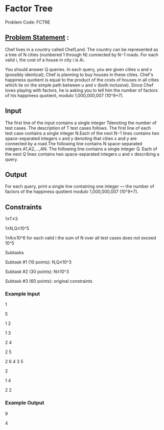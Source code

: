 # Factor Tree 
Problem Code: FCTRE

## [Problem Statement](https://www.codechef.com/LRNDSA01/problems/FCTRL) :

Chef lives in a country called ChefLand. The country can be represented as a tree of N cities (numbered 1 through N) connected by N−1 roads. For each valid i, the cost of a house in city i is Ai.

You should answer Q queries. In each query, you are given cities u and v
(possibly identical); Chef is planning to buy houses in these cities. Chef's happiness quotient is equal to the product of the costs of houses in all cities which lie on the simple path between u and v (both inclusive). Since Chef loves playing with factors, he is asking you to tell him the number of factors of his happiness quotient, modulo 1,000,000,007 (10^9+7).

## Input
The first line of the input contains a single integer Tdenoting the number of test cases. The description of T test cases follows. The first line of each test case contains a single integer N.Each of the next N−1 lines contains two space-separated integers x and y denoting that cities x and y are connected by a road.The following line contains N space-separated integers A1,A2,…,AN. The following line contains a single integer Q. Each of the next Q lines contains two space-separated integers u and v
describing a query.

## Output

For each query, print a single line containing one integer ― the number of factors of the happiness quotient modulo 1,000,000,007 (10^9+7).

## Constraints
1≤T≤3

1≤N,Q≤10^5

1≤Ai≤10^6 for each valid i the sum of N over all test cases does not exceed 10^5

Subtasks

Subtask #1 (10 points): N,Q≤10^3


Subtask #2 (30 points): N≤10^3


Subtask #3 (60 points): original constraints


### Example Input

1

5

1 2

1 3

2 4

2 5

2 6 4 3 5

2

1 4

2 2

### Example Output

9

4